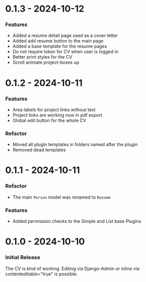 0.1.3 - 2024-10-12
==================

### Features

- Added a resume detail page used as a cover letter
- Added add resume button to the main page
- Added a base template for the resume pages
- Do not require token for CV when user is logged in
- Better print styles for the CV
- Scroll animate project-boxes up

0.1.2 - 2024-10-11
==================

### Features
- Area labels for project links without text
- Project links are working now in pdf export
- Global edit button for the whole CV

### Refactor
- Moved all plugin templates in folders named after the plugin
- Removed dead templates

0.1.1 - 2024-10-11
==================

### Refactor
- The main `Person` model was renamed to `Resume`

### Features
- Added permission checks to the Simple and List base Plugins

0.1.0 - 2024-10-10
==================

### Initial Release

The CV is kind of working. Editing via Django-Admin or inline via
contenteditable="true" is possible.